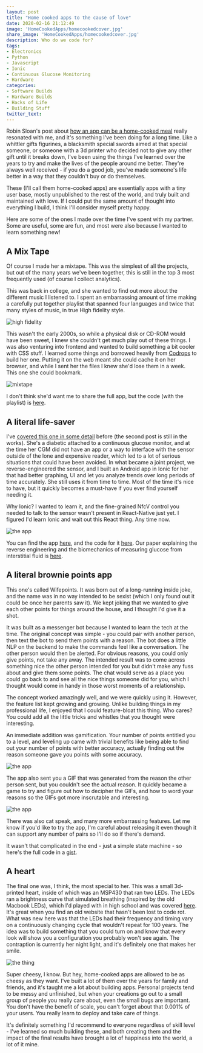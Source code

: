 ```yaml
---
layout: post
title: "Home cooked apps to the cause of love"
date: 2020-02-16 21:12:49
image: 'HomeCookedApps/homecookedcover.jpg'
share_image: 'HomeCookedApps/homecookedcover.jpg'
description: Who do we code for?
tags:
- Electronics
- Python
- Javascript
- Ionic
- Continuous Glucose Monitoring
- Hardware
categories:
- Software Builds
- Hardware Builds
- Hacks of Life
- Building Stuff
twitter_text:
---
```


Robin Sloan's post about [how an app can be a home-cooked meal](https://www.robinsloan.com/notes/home-cooked-app/) really resonated with me, and it's something I've been doing for a long time. Like a whittler gifts figurines, a blacksmith special swords aimed at that special someone, or someone with a 3d printer who decided not to give any other gift until it breaks down, I've been using the things I've learned over the years to try and make the lives of the people around me better. They're always well received - if you do a good job, you've made someone's life better in a way that they couldn't buy or do themselves.

These (I'll call them home-cooked apps) are essentially apps with a tiny user base, mostly unpublished to the rest of the world, and truly built and maintained with love. If I could put the same amount of thought into everything I build, I think I'll consider myself pretty happy.

Here are some of the ones I made over the time I've spent with my partner. Some are useful, some are fun, and most were also because I wanted to learn something new!

## A Mix Tape

Of course I made her a mixtape. This was the simplest of all the projects, but out of the many years we've been together, this is still in the top 3 most frequently used (of course I collect analytics).

This was back in college, and she wanted to find out more about the different music I listened to. I spent an embarrassing amount of time making a carefully put together playlist that spanned four languages and twice that many styles of music, in true High fidelity style.

![high fidelity](https://media.giphy.com/media/J0u1qXVZS4Xny/giphy.gif)

This wasn't the early 2000s, so while a physical disk or CD-ROM would have been sweet, I knew she couldn't get much play out of these things. I was also venturing into frontend and wanted to build something a bit cooler with CSS stuff. I learned some things and borrowed heavily from [Codrops](https://tympanus.net/codrops/2012/07/12/old-school-cassette-player-with-html5-audio/) to build her one. Putting it on the web meant she could cache it on her browser, and while I sent her the files I knew she'd lose them in a week. This one she could bookmark.

![mixtape]({{site.url}}/assets/img/HomeCookedApps/mixtape.png)

I don't think she'd want me to share the full app, but the code (with the playlist) is [here](https://github.com/hrishioa/HerebeMusic/).

## A literal life-saver

I've [covered this one in some detail](https://hrishioa.github.io/glucose-monitoring-a-story-of-papers,-reverse-engineering-and-the-last-10/) before (the second post is still in the works). She's a diabetic attached to a continuous glucose monitor, and at the time her CGM did not have an app or a way to interface with the sensor outside of the lone and expensive reader, which led to a lot of serious situations that could have been avoided. In what became a joint project, we reverse-engineered the sensor, and I built an Android app in Ionic for her that had better graphing, UI and let you analyze trends over long periods of time accurately. She still uses it from time to time. Most of the time it's nice to have, but it quickly becomes a must-have if you ever find yourself needing it.

Why Ionic? I wanted to learn it, and the fine-grained NfcV control you needed to talk to the sensor wasn't present in React-Native just yet. I figured I'd learn Ionic and wait out this React thing. Any time now.

![the app]({{site.url}}/assets/img/HomeCookedApps/Juventas.png)

You can find the app [here](https://play.google.com/store/apps/details?id=com.juventus.app&hl=en), and the code for it [here](https://github.com/hrishioa/Juventas-Ionic). Our paper explaining the reverse engineering and the biomechanics of measuring glucose from interstitial fluid is [here]({{site.url}}/assets/docs/Glucose/CGMStudy.pdf).

## A literal brownie points app

This one's called Wifepoints. It was born out of a long-running inside joke, and the name was in no way intended to be sexist (which I only found out it could be once her parents saw it). We kept joking that we wanted to give each other points for things around the house, and I thought I'd give it a shot.

It was built as a messenger bot because I wanted to learn the tech at the time. The original concept was simple - you could pair with another person, then text the bot to send them points with a reason. The bot does a little NLP on the backend to make the commands feel like a conversation. The other person would then be alerted. For obvious reasons, you could only give points, not take any away. The intended result was to come across something nice the other person intended for you but didn't make any fuss about and give them some points. The chat would serve as a place you could go back to and see all the nice things someone did for you, which I thought would come in handy in those worst moments of a relationship.

The concept worked amazingly well, and we were quickly using it. However, the feature list kept growing and growing. Unlike building things in my professional life, I enjoyed that I could feature-bloat this thing. Who cares? You could add all the little tricks and whistles that you thought were interesting.

An immediate addition was gamification. Your number of points entitled you to a level, and leveling up came with trivial benefits like being able to find out your number of points with better accuracy, actually finding out the reason someone gave you points with some accuracy.

![the app]({{site.url}}/assets/img/HomeCookedApps/wp1.png)

The app also sent you a GIF that was generated from the reason the other person sent, but you couldn't see the actual reason. It quickly became a game to try and figure out how to decipher the GIFs, and how to word your reasons so the GIFs got more inscrutable and interesting.

![the app]({{site.url}}/assets/img/HomeCookedApps/wp2.png)

There was also cat speak, and many more embarrassing features. Let me know if you'd like to try the app, I'm careful about releasing it even though it can support any number of pairs so I'll do so if there's demand.

It wasn't that complicated in the end - just a simple state machine - so here's the full code in a [gist](https://gist.github.com/hrishioa/64c8644a09c3af80030f1e1a690bf520).

## A heart

The final one was, I think, the most special to her. This was a small 3d-printed heart, inside of which was an MSP430 that ran two LEDs. The LEDs ran a brightness curve that simulated breathing (inspired by the old Macbook LEDs), which I'd played with in high school and was covered [here](http://osx-launchpad.blogspot.com/2010/11/breathing-led-effect-with-launchpad.html). It's great when you find an old website that hasn't been lost to code rot. What was new here was that the LEDs had their frequency and timing vary on a continuously changing cycle that wouldn't repeat for 100 years. The idea was to build something that you could turn on and know that every look will show you a configuration you probably won't see again. The contraption is currently her night light, and it's definitely one that makes her smile.

![the thing]({{site.url}}/assets/img/HomeCookedApps/output2.gif)

Super cheesy, I know. But hey, home-cooked apps are allowed to be as cheesy as they want. I've built a lot of them over the years for family and friends, and it's taught me a lot about building apps. Personal projects tend to be messy and unfinished, but when your creations go out to a small group of people you really care about, even the small bugs are important. You don't have the benefit of scale, you can't forget about that 0.001% of your users. You really learn to deploy and take care of things.

It's definitely something I'd recommend to everyone regardless of skill level - I've learned so much building these, and both creating them and the impact of the final results have brought a lot of happiness into the world, a lot of it mine.

